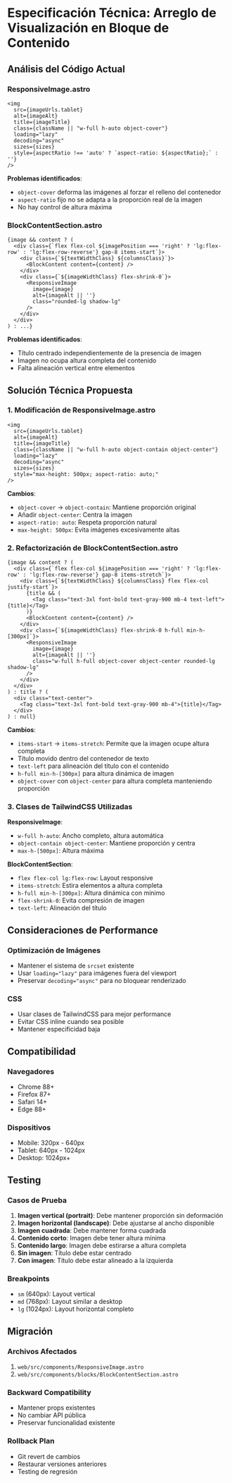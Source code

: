 # Especificación Técnica: Arreglo de Visualización en Bloque de Contenido

## Análisis del Código Actual

### ResponsiveImage.astro
```astro
<img 
  src={imageUrls.tablet} 
  alt={imageAlt}
  title={imageTitle}
  class={className || "w-full h-auto object-cover"}
  loading="lazy"
  decoding="async"
  sizes={sizes}
  style={aspectRatio !== 'auto' ? `aspect-ratio: ${aspectRatio};` : ''}
/>
```

**Problemas identificados**:
- `object-cover` deforma las imágenes al forzar el relleno del contenedor
- `aspect-ratio` fijo no se adapta a la proporción real de la imagen
- No hay control de altura máxima

### BlockContentSection.astro
```astro
{image && content ? (
  <div class={`flex flex-col ${imagePosition === 'right' ? 'lg:flex-row' : 'lg:flex-row-reverse'} gap-8 items-start`}>
    <div class={`${textWidthClass} ${columnsClass}`}>
      <BlockContent content={content} />
    </div>
    <div class={`${imageWidthClass} flex-shrink-0`}>
      <ResponsiveImage 
        image={image} 
        alt={imageAlt || ''} 
        class="rounded-lg shadow-lg"
      />
    </div>
  </div>
) : ...}
```

**Problemas identificados**:
- Título centrado independientemente de la presencia de imagen
- Imagen no ocupa altura completa del contenido
- Falta alineación vertical entre elementos

## Solución Técnica Propuesta

### 1. Modificación de ResponsiveImage.astro

```astro
<img 
  src={imageUrls.tablet} 
  alt={imageAlt}
  title={imageTitle}
  class={className || "w-full h-auto object-contain object-center"}
  loading="lazy"
  decoding="async"
  sizes={sizes}
  style="max-height: 500px; aspect-ratio: auto;"
/>
```

**Cambios**:
- `object-cover` → `object-contain`: Mantiene proporción original
- Añadir `object-center`: Centra la imagen
- `aspect-ratio: auto`: Respeta proporción natural
- `max-height: 500px`: Evita imágenes excesivamente altas

### 2. Refactorización de BlockContentSection.astro

```astro
{image && content ? (
  <div class={`flex flex-col ${imagePosition === 'right' ? 'lg:flex-row' : 'lg:flex-row-reverse'} gap-8 items-stretch`}>
    <div class={`${textWidthClass} ${columnsClass} flex flex-col justify-start`}>
      {title && (
        <Tag class="text-3xl font-bold text-gray-900 mb-4 text-left">{title}</Tag>
      )}
      <BlockContent content={content} />
    </div>
    <div class={`${imageWidthClass} flex-shrink-0 h-full min-h-[300px]`}>
      <ResponsiveImage 
        image={image} 
        alt={imageAlt || ''} 
        class="w-full h-full object-cover object-center rounded-lg shadow-lg"
      />
    </div>
  </div>
) : title ? (
  <div class="text-center">
    <Tag class="text-3xl font-bold text-gray-900 mb-4">{title}</Tag>
  </div>
) : null}
```

**Cambios**:
- `items-start` → `items-stretch`: Permite que la imagen ocupe altura completa
- Título movido dentro del contenedor de texto
- `text-left` para alineación del título con el contenido
- `h-full min-h-[300px]` para altura dinámica de imagen
- `object-cover` con `object-center` para altura completa manteniendo proporción

### 3. Clases de TailwindCSS Utilizadas

**ResponsiveImage**:
- `w-full h-auto`: Ancho completo, altura automática
- `object-contain object-center`: Mantiene proporción y centra
- `max-h-[500px]`: Altura máxima

**BlockContentSection**:
- `flex flex-col lg:flex-row`: Layout responsive
- `items-stretch`: Estira elementos a altura completa
- `h-full min-h-[300px]`: Altura dinámica con mínimo
- `flex-shrink-0`: Evita compresión de imagen
- `text-left`: Alineación del título

## Consideraciones de Performance

### Optimización de Imágenes
- Mantener el sistema de `srcset` existente
- Usar `loading="lazy"` para imágenes fuera del viewport
- Preservar `decoding="async"` para no bloquear renderizado

### CSS
- Usar clases de TailwindCSS para mejor performance
- Evitar CSS inline cuando sea posible
- Mantener especificidad baja

## Compatibilidad

### Navegadores
- Chrome 88+
- Firefox 87+
- Safari 14+
- Edge 88+

### Dispositivos
- Mobile: 320px - 640px
- Tablet: 640px - 1024px
- Desktop: 1024px+

## Testing

### Casos de Prueba
1. **Imagen vertical (portrait)**: Debe mantener proporción sin deformación
2. **Imagen horizontal (landscape)**: Debe ajustarse al ancho disponible
3. **Imagen cuadrada**: Debe mantener forma cuadrada
4. **Contenido corto**: Imagen debe tener altura mínima
5. **Contenido largo**: Imagen debe estirarse a altura completa
6. **Sin imagen**: Título debe estar centrado
7. **Con imagen**: Título debe estar alineado a la izquierda

### Breakpoints
- `sm` (640px): Layout vertical
- `md` (768px): Layout similar a desktop
- `lg` (1024px): Layout horizontal completo

## Migración

### Archivos Afectados
1. `web/src/components/ResponsiveImage.astro`
2. `web/src/components/blocks/BlockContentSection.astro`

### Backward Compatibility
- Mantener props existentes
- No cambiar API pública
- Preservar funcionalidad existente

### Rollback Plan
- Git revert de cambios
- Restaurar versiones anteriores
- Testing de regresión
